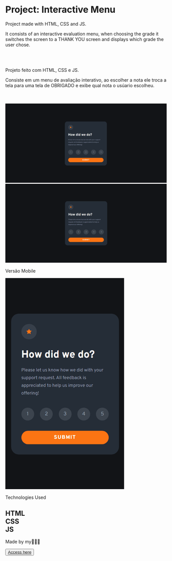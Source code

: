 <img src="./img/logo-topo.png" alt=""></img>
<h1>Project: Interactive Menu</h1>
<p>Project made with HTML, CSS and JS.</p>
<p>
It consists of an interactive evaluation menu, when choosing the grade it switches the screen to a THANK YOU screen and displays which grade the user chose.</p>
<br></br>
<p>Projeto feito com HTML, CSS e JS.</p>
<p>
Consiste em um menu de avaliação interativo, ao escolher a nota ele troca a tela para uma tela de OBRIGADO e exibe qual nota o usúario escolheu.</p>
<br></br>
<div>
<img src="./images/readmeIMG/exemple01.png" alt=""></img>
<img src="./images/readmeIMG/previewDESKTOP.gif" alt="|"></img>
<p>Versão Mobile</p>
</div>
<img src="./images/readmeIMG/previewMOBILE.gif" alt="|"></img>

<p>Technologies Used</p>

   <h2>HTML<br>CSS<br>JS</h2>

<p>Made by my👨🏻‍💻</p>

<button><a href="https://dreamy-alfajores-585691.netlify.app">Access here</a></button>